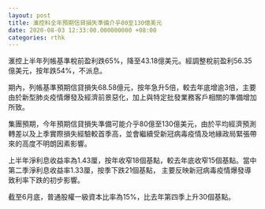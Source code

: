 ```yaml
---
layout: post
title: 滙控料全年預期信貸損失準備介乎80至130億美元
date: 2020-08-03 12:33:00.000000000 +08:00
categories: rthk
---
```


滙控上半年列帳基準稅前盈利跌65%，降至43.18億美元。經調整稅前盈利56.35億美元，按年跌54%，不派息。

期內，列帳基準預期信貸損失68.58億元，按年急升5倍，較去年底增逾3倍，主要由於新型肺炎疫情爆發及經濟前景惡化，加上與特定批發業務客戶相關的準備增加所致。

集團預期，今年預期信貸損失準備可能介乎80億至130億美元，由於平均經濟預測轉差以及上季實際損失經驗較首季高，並會繼續受新冠病毒疫情及地緣政局緊張帶來的高度不明朗因素影響。

上半年淨利息收益率為1.43厘，按年收窄18個基點，較去年底收窄15個基點。當中第二季淨利息收益率1.33厘，按季下跌21個基點， 主要反映新冠病毒疫情爆發導致利率下跌的初步影響。

截至6月底，普通股權一級資本比率為15%，比去年第四季上升30個基點。
